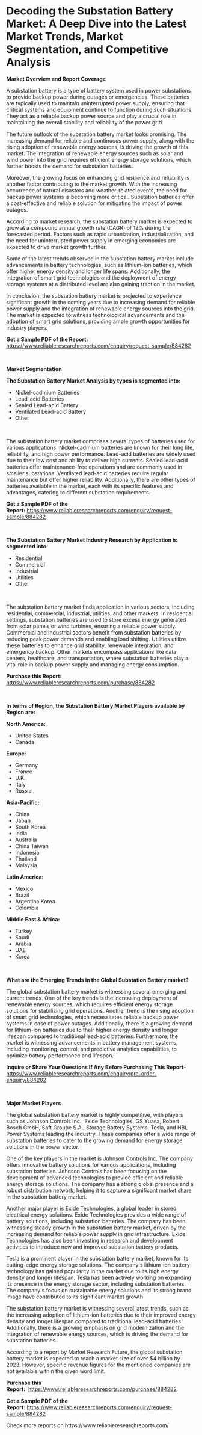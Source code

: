 <p><h1>Decoding the Substation Battery Market: A Deep Dive into the Latest Market Trends, Market Segmentation, and Competitive Analysis</h1></p><p><strong>Market Overview and Report Coverage</strong></p>
<p><p>A substation battery is a type of battery system used in power substations to provide backup power during outages or emergencies. These batteries are typically used to maintain uninterrupted power supply, ensuring that critical systems and equipment continue to function during such situations. They act as a reliable backup power source and play a crucial role in maintaining the overall stability and reliability of the power grid.</p><p>The future outlook of the substation battery market looks promising. The increasing demand for reliable and continuous power supply, along with the rising adoption of renewable energy sources, is driving the growth of this market. The integration of renewable energy sources such as solar and wind power into the grid requires efficient energy storage solutions, which further boosts the demand for substation batteries.</p><p>Moreover, the growing focus on enhancing grid resilience and reliability is another factor contributing to the market growth. With the increasing occurrence of natural disasters and weather-related events, the need for backup power systems is becoming more critical. Substation batteries offer a cost-effective and reliable solution for mitigating the impact of power outages.</p><p>According to market research, the substation battery market is expected to grow at a compound annual growth rate (CAGR) of 12% during the forecasted period. Factors such as rapid urbanization, industrialization, and the need for uninterrupted power supply in emerging economies are expected to drive market growth further.</p><p>Some of the latest trends observed in the substation battery market include advancements in battery technologies, such as lithium-ion batteries, which offer higher energy density and longer life spans. Additionally, the integration of smart grid technologies and the deployment of energy storage systems at a distributed level are also gaining traction in the market.</p><p>In conclusion, the substation battery market is projected to experience significant growth in the coming years due to increasing demand for reliable power supply and the integration of renewable energy sources into the grid. The market is expected to witness technological advancements and the adoption of smart grid solutions, providing ample growth opportunities for industry players.</p></p>
<p><strong>Get a Sample PDF of the Report:</strong> <a href="https://www.reliableresearchreports.com/enquiry/request-sample/884282">https://www.reliableresearchreports.com/enquiry/request-sample/884282</a></p>
<p>&nbsp;</p>
<p><strong>Market Segmentation</strong></p>
<p><strong>The Substation Battery Market Analysis by types is segmented into:</strong></p>
<p><ul><li>Nickel-cadmium Batteries</li><li>Lead-acid Batteries</li><li>Sealed Lead-acid Battery</li><li>Ventilated Lead-acid Battery</li><li>Other</li></ul></p>
<p>&nbsp;</p>
<p><p>The substation battery market comprises several types of batteries used for various applications. Nickel-cadmium batteries are known for their long life, reliability, and high power performance. Lead-acid batteries are widely used due to their low cost and ability to deliver high currents. Sealed lead-acid batteries offer maintenance-free operations and are commonly used in smaller substations. Ventilated lead-acid batteries require regular maintenance but offer higher reliability. Additionally, there are other types of batteries available in the market, each with its specific features and advantages, catering to different substation requirements.</p></p>
<p><strong>Get a Sample PDF of the Report:</strong>&nbsp;<a href="https://www.reliableresearchreports.com/enquiry/request-sample/884282">https://www.reliableresearchreports.com/enquiry/request-sample/884282</a></p>
<p>&nbsp;</p>
<p><strong>The Substation Battery Market Industry Research by Application is segmented into:</strong></p>
<p><ul><li>Residential</li><li>Commercial</li><li>Industrial</li><li>Utilities</li><li>Other</li></ul></p>
<p>&nbsp;</p>
<p><p>The substation battery market finds application in various sectors, including residential, commercial, industrial, utilities, and other markets. In residential settings, substation batteries are used to store excess energy generated from solar panels or wind turbines, ensuring a reliable power supply. Commercial and industrial sectors benefit from substation batteries by reducing peak power demands and enabling load shifting. Utilities utilize these batteries to enhance grid stability, renewable integration, and emergency backup. Other markets encompass applications like data centers, healthcare, and transportation, where substation batteries play a vital role in backup power supply and managing energy consumption.</p></p>
<p><strong>Purchase this Report:</strong>&nbsp; <a href="https://www.reliableresearchreports.com/purchase/884282">https://www.reliableresearchreports.com/purchase/884282</a></p>
<p>&nbsp;</p>
<p><strong>In terms of Region, the Substation Battery Market Players available by Region are:</strong></p>
<p>
    <p> <strong> North America: </strong>
        <ul>
            <li>United States</li>
            <li>Canada</li>
        </ul>
        </p> 
    <p> <strong> Europe: </strong>
        <ul>
            <li>Germany</li>
            <li>France</li>
            <li>U.K.</li>
            <li>Italy</li>
            <li>Russia</li>
        </ul>
        </p> 
    <p> <strong> Asia-Pacific: </strong>
        <ul>
            <li>China</li>
            <li>Japan</li>
            <li>South Korea</li>
            <li>India</li>
            <li>Australia</li>
            <li>China Taiwan</li>
            <li>Indonesia</li>
            <li>Thailand</li>
            <li>Malaysia</li>
        </ul>
        </p> 
    <p> <strong> Latin America: </strong>
        <ul>
            <li>Mexico</li>
            <li>Brazil</li>
            <li>Argentina Korea</li>
            <li>Colombia</li>
        </ul>
        </p> 
    <p> <strong> Middle East & Africa: </strong>
        <ul>
            <li>Turkey</li>
            <li>Saudi</li>
            <li>Arabia</li>
            <li>UAE</li>
            <li>Korea</li>
        </ul>
    </p>
    </p>
<p>&nbsp;</p>
<p><strong>What are the Emerging Trends in the Global Substation Battery market?</strong></p>
<p><p>The global substation battery market is witnessing several emerging and current trends. One of the key trends is the increasing deployment of renewable energy sources, which requires efficient energy storage solutions for stabilizing grid operations. Another trend is the rising adoption of smart grid technologies, which necessitates reliable backup power systems in case of power outages. Additionally, there is a growing demand for lithium-ion batteries due to their higher energy density and longer lifespan compared to traditional lead-acid batteries. Furthermore, the market is witnessing advancements in battery management systems, including monitoring, control, and predictive analytics capabilities, to optimize battery performance and lifespan.</p></p>
<p><strong>Inquire or Share Your Questions If Any Before Purchasing This Report</strong>- <a href="https://www.reliableresearchreports.com/enquiry/pre-order-enquiry/884282">https://www.reliableresearchreports.com/enquiry/pre-order-enquiry/884282</a></p>
<p>&nbsp;</p>
<p><strong>Major Market Players</strong></p>
<p><p>The global substation battery market is highly competitive, with players such as Johnson Controls Inc., Exide Technologies, GS Yuasa, Robert Bosch GmbH, Saft Groupe S.A., Storage Battery Systems, Tesla, and HBL Power Systems leading the industry. These companies offer a wide range of substation batteries to cater to the growing demand for energy storage solutions in the power sector.</p><p>One of the key players in the market is Johnson Controls Inc. The company offers innovative battery solutions for various applications, including substation batteries. Johnson Controls has been focusing on the development of advanced technologies to provide efficient and reliable energy storage solutions. The company has a strong global presence and a robust distribution network, helping it to capture a significant market share in the substation battery market.</p><p>Another major player is Exide Technologies, a global leader in stored electrical energy solutions. Exide Technologies provides a wide range of battery solutions, including substation batteries. The company has been witnessing steady growth in the substation battery market, driven by the increasing demand for reliable power supply in grid infrastructure. Exide Technologies has also been investing in research and development activities to introduce new and improved substation battery products.</p><p>Tesla is a prominent player in the substation battery market, known for its cutting-edge energy storage solutions. The company's lithium-ion battery technology has gained popularity in the market due to its high energy density and longer lifespan. Tesla has been actively working on expanding its presence in the energy storage sector, including substation batteries. The company's focus on sustainable energy solutions and its strong brand image have contributed to its significant market growth.</p><p>The substation battery market is witnessing several latest trends, such as the increasing adoption of lithium-ion batteries due to their improved energy density and longer lifespan compared to traditional lead-acid batteries. Additionally, there is a growing emphasis on grid modernization and the integration of renewable energy sources, which is driving the demand for substation batteries.</p><p>According to a report by Market Research Future, the global substation battery market is expected to reach a market size of over $4 billion by 2023. However, specific revenue figures for the mentioned companies are not available within the given word limit.</p></p>
<p><strong>Purchase this Report:</strong>&nbsp;&nbsp;<a href="https://www.reliableresearchreports.com/purchase/884282">https://www.reliableresearchreports.com/purchase/884282</a></p>
<p></p>
<p><strong>Get a Sample PDF of the Report:</strong>&nbsp;<a href="https://www.reliableresearchreports.com/enquiry/request-sample/884282">https://www.reliableresearchreports.com/enquiry/request-sample/884282</a></p>
<p>Check more reports on https://www.reliableresearchreports.com/</p>